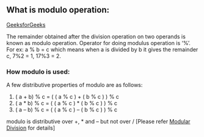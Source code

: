 ## What is modulo operation:

[GeeksforGeeks](http://www.geeksforgeeks.org/modulo-1097-1000000007/)

The remainder obtained after the division operation on two operands is known as modulo operation. Operator for doing modulus operation is ‘%’. For ex: a % b = c which means when a is divided by b it gives the remainder c, 7%2 = 1, 17%3 = 2.

### How modulo is used:
A few distributive properties of modulo are as follows:

1. ( a + b) % c = ( ( a % c ) + ( b % c ) ) % c
2. ( a * b) % c = ( ( a % c ) * ( b % c ) ) % c
3. ( a – b) % c = ( ( a % c ) – ( b % c ) ) % c

modulo is distributive over +, * and – but not over / [Please refer [Modular Division](http://www.geeksforgeeks.org/modular-division/) for details]

